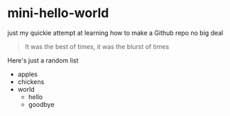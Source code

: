 # mini-hello-world

just my quickie attempt at learning how to make a Github repo no big deal

> It was the best of times, it was the blurst of times

Here's just a random list

- apples
- chickens
- world
  - hello
  - goodbye
